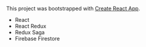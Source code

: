 This project was bootstrapped with [Create React App](https://github.com/facebookincubator/create-react-app).

* React
* React Redux
* Redux Saga
* Firebase Firestore
